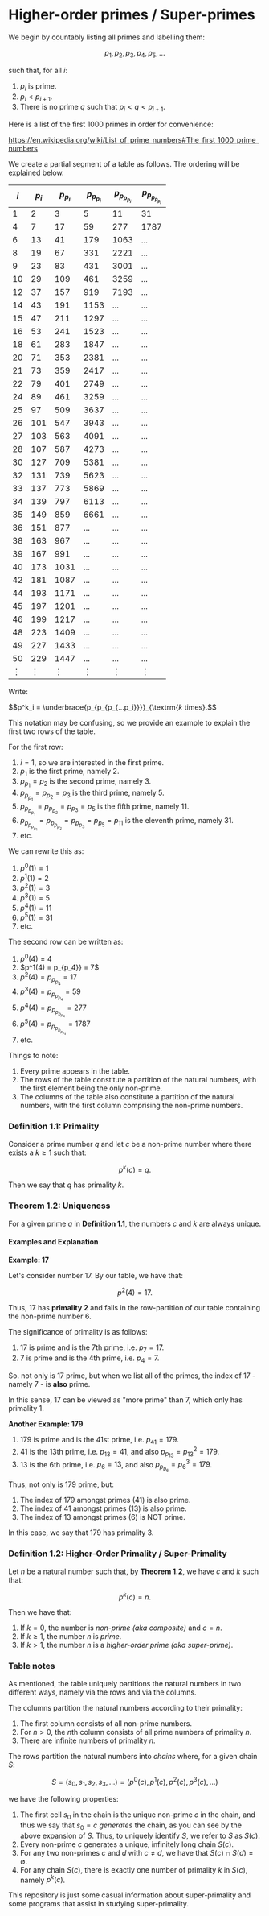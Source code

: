 # Higher-order primes / Super-primes

We begin by countably listing all primes and labelling them:

$$p_1, p_2, p_3, p_4, p_5, \ldots$$

such that, for all $i$:

1. $p_i$ is prime.
2. $p_i < p_{i+1}$.
3. There is no prime $q$ such that $p_i < q < p_{i+1}$.

Here is a list of the first 1000 primes in order for convenience:

https://en.wikipedia.org/wiki/List_of_prime_numbers#The_first_1000_prime_numbers

We create a partial segment of a table as follows. The ordering will be explained below.

| $i$      | $p_i$    | $p_{p_i}$   | $p_{p_{p_i}}$ | $p_{p_{p_{p_i}}}$ | $p_{p_{p_{p_{p_i}}}}$  |
|----------|----------|-------------|---------------|-------------------|------------------------|
| 1        | 2        | 3           | 5             | 11                | 31                     |
| 4        | 7        | 17          | 59            | 277               | 1787                   |
| 6        | 13       | 41          | 179           | 1063              | ...                    |
| 8        | 19       | 67          | 331           | 2221              | ...                    |
| 9        | 23       | 83          | 431           | 3001              | ...                    |
| 10       | 29       | 109         | 461           | 3259              | ...                    |
| 12       | 37       | 157         | 919           | 7193              | ...                    |
| 14       | 43       | 191         | 1153          | ...               | ...                    |
| 15       | 47       | 211         | 1297          | ...               | ...                    |
| 16       | 53       | 241         | 1523          | ...               | ...                    |
| 18       | 61       | 283         | 1847          | ...               | ...                    |
| 20       | 71       | 353         | 2381          | ...               | ...                    |
| 21       | 73       | 359         | 2417          | ...               | ...                    |
| 22       | 79       | 401         | 2749          | ...               | ...                    |
| 24       | 89       | 461         | 3259          | ...               | ...                    |
| 25       | 97       | 509         | 3637          | ...               | ...                    |
| 26       | 101      | 547         | 3943          | ...               | ...                    |
| 27       | 103      | 563         | 4091          | ...               | ...                    |
| 28       | 107      | 587         | 4273          | ...               | ...                    |
| 30       | 127      | 709         | 5381          | ...               | ...                    |
| 32       | 131      | 739         | 5623          | ...               | ...                    |
| 33       | 137      | 773         | 5869          | ...               | ...                    |
| 34       | 139      | 797         | 6113          | ...               | ...                    |
| 35       | 149      | 859         | 6661          | ...               | ...                    |
| 36       | 151      | 877         | ...           | ...               | ...                    |
| 38       | 163      | 967         | ...           | ...               | ...                    |
| 39       | 167      | 991         | ...           | ...               | ...                    |
| 40       | 173      | 1031        | ...           | ...               | ...                    |
| 42       | 181      | 1087        | ...           | ...               | ...                    |
| 44       | 193      | 1171        | ...           | ...               | ...                    |
| 45       | 197      | 1201        | ...           | ...               | ...                    |
| 46       | 199      | 1217        | ...           | ...               | ...                    |
| 48       | 223      | 1409        | ...           | ...               | ...                    |
| 49       | 227      | 1433        | ...           | ...               | ...                    |
| 50       | 229      | 1447        | ...           | ...               | ...                    |
| $\vdots$ | $\vdots$ | $\vdots$    | $\vdots$      | $\vdots$          | $\vdots$               |

Write:

$$p^k_i = \underbrace{p_{p_{p_{...p_i}}}}_{\textrm{$k$ times}.$$

This notation may be confusing, so we provide an example to explain the first two rows of the table.

For the first row:
1. $i = 1$, so we are interested in the first prime.
2. $p_1$ is the first prime, namely 2.
3. $p_{p_1} = p_2$ is the second prime, namely 3.
4. $p_{p_{p_1}} = p_{p_2} = p_3$ is the third prime, namely 5.
5. $p_{p_{p_{p_1}}} = p_{p_{p_2}} = p_{p_3} = p_5$ is the fifth prime, namely 11.
6. $p_{p_{p_{p_{p_1}}}} = p_{p_{p_{p_2}}} = p_{p_{p_3}} = p_{p_5} = p_{11}$ is the eleventh prime, namely 31.
7. etc.

We can rewrite this as:
1. $p^0(1) = 1$
2. $p^1(1) = 2$
3. $p^2(1) = 3$
4. $p^3(1) = 5$
5. $p^4(1) = 11$
6. $p^5(1) = 31$
7. etc.

The second row can be written as:
1. $p^0(4) = 4$
2. $p^1(4) = p_{p_4}} = 7$
3. $p^2(4) = p_{p_{p_4}} = 17$
4. $p^3(4) = p_{p_{p_{p_4}}} = 59$
5. $p^4(4) = p_{p_{p_{p_{p_4}}}} = 277$
6. $p^5(4) = p_{p_{p_{p_{p_{p_4}}}}} = 1787$
7. etc.

Things to note:
1. Every prime appears in the table.
2. The rows of the table constitute a partition of the natural numbers, with the first element being the only non-prime.
3. The columns of the table also constitute a partition of the natural numbers, with the first column comprising the non-prime numbers.


### Definition 1.1: Primality

Consider a prime number $q$ and let $c$ be a non-prime number where there exists a $k \ge 1$ such that:

$$p^k(c) = q.$$

Then we say that $q$ has primality $k$.

### Theorem 1.2: Uniqueness

For a given prime $q$ in **Definition 1.1**, the numbers $c$ and $k$ are always unique.


#### Examples and Explanation

**Example: 17**

Let's consider number 17. By our table, we have that:

$$p^2(4) = 17.$$

Thus, 17 has **primality 2** and falls in the row-partition of our table containing the non-prime number 6.

The significance of primality is as follows:

1. 17 is prime and is the 7th prime, i.e. $p_7 = 17$.
2. 7 is prime and is the 4th prime, i.e. $p_4 = 7$. 

So. not only is 17 prime, but when we list all of the primes, the index of 17 - namely 7 - is **also** prime.

In this sense, 17 can be viewed as "more prime" than 7, which only has primality 1.

**Another Example: 179**

1. 179 is prime and is the 41st prime, i.e. $p_{41} = 179$.
2. 41 is the 13th prime, i.e. $p_{13} = 41$, and also $p_{p_{13}} = p^2_{13} = 179$.
3. 13 is the 6th prime, i.e. $p_6 = 13$, and also $p_{p_{p_6}} = p^3_{6} = 179$.

Thus, not only is 179 prime, but:
1. The index of 179 amongst primes (41) is also prime.
2. The index of 41 amongst primes (13) is also prime.
3. The index of 13 amongst primes (6) is NOT prime.

In this case, we say that 179 has primality 3.

### Definition 1.2: Higher-Order Primality / Super-Primality

Let $n$ be a natural number such that, by **Theorem 1.2**, we have $c$ and $k$ such that:

$$p^k(c) = n.$$

Then we have that:
1. If $k = 0$, the number is _non-prime (aka composite)_ and $c = n$.
2. If $k \ge 1$, the number $n$ is _prime_.
3. If $k > 1$, the number $n$ is a _higher-order prime (aka super-prime)_.

### Table notes

As mentioned, the table uniquely partitions the natural numbers in two different ways, namely via the rows
and via the columns.

The columns partition the natural numbers according to their primality:
1. The first column consists of all non-prime numbers.
2. For $n > 0$, the $n$th column consists of all prime numbers of primality $n$.
3. There are infinite numbers of primality $n$.

The rows partition the natural numbers into _chains_ where, for a given chain $S$:

$$S = (s_0, s_1, s_2, s_3, \ldots) = (p^0(c), p^1(c), p^2(c), p^3(c), \ldots)$$

we have the following properties:
1. The first cell $s_0$ in the chain is the unique non-prime $c$ in the chain, and thus we say
that $s_0 = c$ _generates_ the chain, as you can see by the above expansion of $S$. Thus, to
uniquely identify $S$, we refer to $S$ as $S(c)$.
2. Every non-prime $c$ generates a unique, infinitely long chain $S(c)$.
3. For any two non-primes $c$ and $d$ with $c \neq d$, we have that $S(c) \cap S(d) = \emptyset$.
2. For any chain $S(c)$, there is exactly one number of primality $k$ in $S(c)$, namely $p^k(c)$.

This repository is just some casual information about super-primality and some programs that assist in
studying super-primality.
